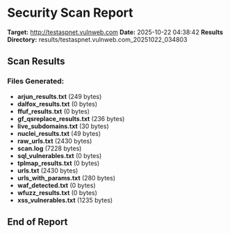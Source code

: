 # Security Scan Report

**Target:** http://testaspnet.vulnweb.com
**Date:** 2025-10-22 04:38:42
**Results Directory:** results/testaspnet.vulnweb.com_20251022_034803

## Scan Results

### Files Generated:

- **arjun_results.txt** (249 bytes)
- **dalfox_results.txt** (0 bytes)
- **ffuf_results.txt** (0 bytes)
- **gf_qsreplace_results.txt** (236 bytes)
- **live_subdomains.txt** (30 bytes)
- **nuclei_results.txt** (49 bytes)
- **raw_urls.txt** (2430 bytes)
- **scan.log** (7228 bytes)
- **sql_vulnerables.txt** (0 bytes)
- **tplmap_results.txt** (0 bytes)
- **urls.txt** (2430 bytes)
- **urls_with_params.txt** (280 bytes)
- **waf_detected.txt** (0 bytes)
- **wfuzz_results.txt** (0 bytes)
- **xss_vulnerables.txt** (1235 bytes)

## End of Report
